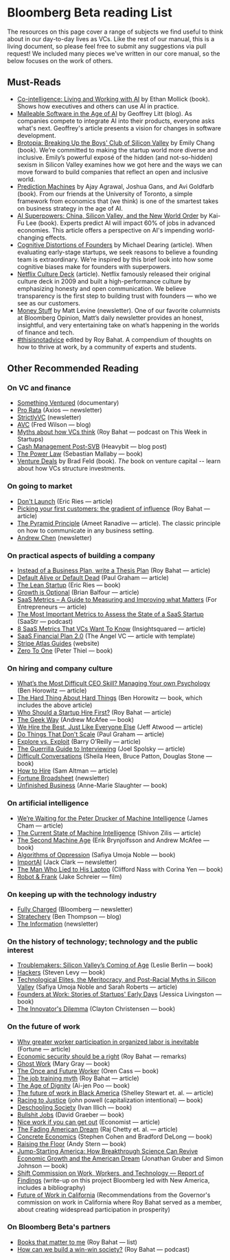 # Bloomberg Beta reading List

The resources on this page cover a range of subjects we find useful to think about in our day-to-day lives as VCs. Like the rest of our manual, this is a living document, so please feel free to submit any suggestions via pull request! We included many pieces we've written in our core manual, so the below focuses on the work of others.

## Must-Reads

* [Co-intelligence: Living and Working with AI](https://bookshop.org/p/books/co-intelligence-living-and-working-with-ai-ethan-mollick/20812081?ean=9780593716717) by Ethan Mollick (book). Shows how executives and others can use AI in practice.
* [Malleable Software in the Age of AI](https://www.geoffreylitt.com/2023/03/25/llm-end-user-programming.html)  by Geoffrey Litt (blog). As companies compete to integrate AI into their products, everyone asks what's next. Geoffrey's article presents a vision for changes in software development.
* [Brotopia: Breaking Up the Boys' Club of Silicon Valley](https://www.amazon.com/Brotopia-Breaking-Boys-Silicon-Valley/dp/0735213534) by Emily Chang (book). We’re committed to making the startup world more diverse and inclusive. Emily’s powerful exposé of the hidden (and not-so-hidden) sexism in Silicon Valley examines how we got here and the ways we can move forward to build companies that reflect an open and inclusive world.
* [Prediction Machines](https://www.amazon.com/Prediction-Machines-Economics-Artificial-Intelligence/dp/1633695670) by Ajay Agrawal, Joshua Gans, and Avi Goldfarb (book). From our friends at the University of Toronto, a simple framework from economics that (we think) is one of the smartest takes on business strategy in the age of AI.
* [AI Superpowers: China, Silicon Valley, and the New World Order](https://bookshop.org/p/books/ai-superpowers-china-silicon-valley-and-the-new-world-order-kai-fu-lee/6960836) by Kai-Fu Lee (book). Experts predict AI will impact 60% of jobs in advanced economies. This article offers a perspective on AI's impending world-changing effects.
* [Cognitive Distortions of Founders](https://medium.com/@mcgd/the-cognitive-distortions-of-founders-8e96c1edf60b) by Michael Dearing (article). When evaluating early-stage startups, we seek reasons to believe a founding team is extraordinary. We’re inspired by this brief look into how some cognitive biases make for founders with superpowers.
* [Netflix Culture Deck](https://hbr.org/2014/01/how-netflix-reinvented-hr) (article). Netflix famously released their original culture deck in 2009 and built a high-performance culture by emphasizing honesty and open communication. We believe transparency is the first step to building trust with founders — who we see as our customers.
* [Money Stuff](https://www.bloomberg.com/view/topics/money-stuff) by Matt Levine (newsletter). One of our favorite columnists at Bloomberg Opinion, Matt’s daily newsletter provides an honest, insightful, and very entertaining take on what’s happening in the worlds of finance and tech.
* [#thisisnotadvice](https://www.thisisnotadvice.work) edited by Roy Bahat. A compendium of thoughts on how to thrive at work, by a community of experts and students.

## Other Recommended Reading

### On VC and finance
* [Something Ventured](http://www.somethingventuredthemovie.com/) (documentary)
* [Pro Rata](https://www.axios.com/newsletters/axios-pro-rata) (Axios — newsletter)
* [StrictlyVC](https://www.strictlyvc.com/) (newsletter)
* [AVC](https://avc.com/) (Fred Wilson — blog)
* [Myths about how VCs think](https://www.youtube.com/watch?v=VfaUG6OPLk0) (Roy Bahat — podcast on This Week in Startups)
* [Cash Management Post-SVB](https://www.heavybit.com/press/key-banking-cash-management-steps-march-2023) (Heavybit — blog post)
* [The Power Law](https://bookshop.org/p/books/the-power-law-venture-capital-and-the-making-of-the-new-future-sebastian-mallaby/16963670?ean=9780525559993) (Sebastian Mallaby — book)
* [Venture Deals](https://bookshop.org/p/books/venture-deals-be-smarter-than-your-lawyer-and-venture-capitalist-brad-feld/7390385?ean=9781119594826) by Brad Feld (book). *The* book on venture capital -- learn about how VCs structure investments.


### On going to market
* [Don't Launch](http://www.startuplessonslearned.com/2009/03/dont-launch.html) (Eric Ries — article)
* [Picking your first customers: the gradient of influence](https://also.roybahat.com/picking-your-first-customers-the-gradient-of-influence-47858b90adfd) (Roy Bahat — article)
* [The Pyramid Principle](https://medium.com/lessons-from-mckinsey/the-pyramid-principle-f0885dd3c5c7) (Ameet Ranadive  — article). The classic principle on how to communicate in any business setting.
* [Andrew Chen](http://andrewchen.co/) (newsletter)

### On practical aspects of building a company
* [Instead of a Business Plan, write a Thesis Plan](https://also.roybahat.com/instead-of-a-business-plan-write-a-thesis-plan-6de9de59daaf) (Roy Bahat — article)
* [Default Alive or Default Dead](http://www.paulgraham.com/aord.html) (Paul Graham — article)
* [The Lean Startup](http://theleanstartup.com/) (Eric Ries — book)
* [Growth is Optional](https://brianbalfour.com/essays/growth-is-optional) (Brian Balfour — article)
* [SaaS Metrics – A Guide to Measuring and Improving what Matters](https://www.forentrepreneurs.com/saas-metrics-2/) (For Entrepreneurs — article)
* [The Most Important Metrics to Assess the State of a SaaS Startup](https://www.saastr.com/saastr-podcast-113-dan-adika-founder-ceo-walkme-shares-the-most-important-metrics-to-assess-the-state-of-a-saas-startup/) (SaaStr — podcast)
* [8 SaaS Metrics That VCs Want To Know](http://www.insightsquared.com/2015/12/vc-influencers-top-saas-metrics/) (Insightsquared — article)
* [SaaS Financial Plan 2.0](https://christophjanz.blogspot.com/2016/03/saas-financial-plan-20.html) (The Angel VC — article with template)
* [Stripe Atlas Guides](https://stripe.com/atlas/guides) (website)
* [Zero To One](https://bookshop.org/p/books/zero-to-one-notes-on-startups-or-how-to-build-the-future-peter-thiel/9402001?ean=9780804139298) (Peter Thiel — book)

### On hiring and company culture
* [What’s the Most Difficult CEO Skill? Managing Your own Psychology](https://a16z.com/2011/03/31/whats-the-most-difficult-ceo-skill-managing-your-own-psychology/) (Ben Horowitz — article)
* [The Hard Thing About Hard Things](https://bookshop.org/p/books/the-hard-thing-about-hard-things-building-a-business-when-there-are-no-easy-answers-ben-horowitz/6432758?ean=9780062273208) (Ben Horowitz — book, which includes the above article)
* [Who Should a Startup Hire First?](https://shift.newco.co/who-should-a-startup-hire-first-c12b279814aa) (Roy Bahat — article)
* [The Geek Way](https://bookshop.org/p/books/the-geek-way-the-radical-mindset-transforming-the-future-of-business-andrew-mcafee/17736562?ean=9780316436700) (Andrew McAfee — book)
* [We Hire the Best, Just Like Everyone Else](https://blog.codinghorror.com/we-hire-the-best-just-like-everyone-else/) (Jeff Atwood — article)
* [Do Things That Don't Scale](http://paulgraham.com/ds.html) (Paul Graham — article)
* [Explore vs. Exploit](https://barryoreilly.com/2015/12/14/lean-pmo-explore-vs-exploit/) (Barry O’Reilly — article)
* [The Guerrilla Guide to Interviewing](https://www.joelonsoftware.com/2006/10/25/the-guerrilla-guide-to-interviewing-version-30/) (Joel Spolsky — article)
* [Difficult Conversations](https://bookshop.org/p/books/difficult-conversations-how-to-discuss-what-matters-most-douglas-stone/11726324?ean=9780143137597) (Sheila Heen, Bruce Patton, Douglas Stone — book)
* [How to Hire](http://blog.samaltman.com/how-to-hire) (Sam Altman — article)
* [Fortune Broadsheet](http://fortune.com/newsletter/broadsheet/) (newsletter)
* [Unfinished Business](https://bookshop.org/p/books/unfinished-business-women-men-work-family-anne-marie-slaughter/11739552?ean=9780812984972) (Anne-Marie Slaughter — book)

### On artificial intelligence
* [We’re Waiting for the Peter Drucker of Machine Intelligence](https://medium.com/@jamescham/were-waiting-for-the-peter-drucker-of-machine-intelligence-9b674191b420) (James Cham — article)
* [The Current State of Machine Intelligence](http://www.shivonzilis.com/machineintelligence) (Shivon Zilis — article)
* [The Second Machine Age](https://bookshop.org/p/books/the-second-machine-age-work-progress-and-prosperity-in-a-time-of-brilliant-technologies-erik-brynjolfsson/8451722?ean=9780393350647) (Erik Brynjolfsson and Andrew McAfee — book)
* [Algorithms of Oppression](https://bookshop.org/p/books/algorithms-of-oppression-how-search-engines-reinforce-racism-safiya-umoja-noble/966821?ean=9781479837243) (Safiya Umoja Noble — book)
* [ImportAI](https://us13.campaign-archive.com/home/?u=67bd06787e84d73db24fb0aa5&id=6c9d98ff2c) (Jack Clark — newsletter)
* [The Man Who Lied to His Laptop](https://bookshop.org/p/books/the-man-who-lied-to-his-laptop-what-we-can-learn-about-ourselves-from-our-machines-clifford-nass/16644013?ean=9781617230042) (Clifford Nass with Corina Yen — book)
* [Robot & Frank](https://www.imdb.com/title/tt1990314/) (Jake Schreier — film)

### On keeping up with the technology industry
* [Fully Charged](https://www.bloomberg.com/technology) (Bloomberg — newsletter)
* [Stratechery](https://stratechery.com/) (Ben Thompson — blog)
* [The Information](https://www.theinformation.com/newsletter) (newsletter)

### On the history of technology; technology and the public interest
* [Troublemakers: Silicon Valley’s Coming of Age](https://bookshop.org/p/books/troublemakers-silicon-valley-s-coming-of-age-leslie-berlin/7060904?ean=9781451651515/) (Leslie Berlin — book)
* [Hackers](https://bookshop.org/p/books/hackers-steven-levy/7862626?ean=9781449388393) (Steven Levy — book)
* [Technological Elites, the Meritocracy, and Post-Racial Myths in Silicon Valley](https://escholarship.org/uc/item/7z3629nh) (Safiya Umoja Noble and Sarah Roberts — article)
* [Founders at Work: Stories of Startups' Early Days](https://bookshop.org/p/books/founders-at-work-stories-of-startups-early-days-jessica-livingston/7456731?ean=9781430210788) (Jessica Livingston — book)
* [The Innovator's Dilemma](https://bookshop.org/p/books/the-innovator-s-dilemma-when-new-technologies-cause-great-firms-to-fail-clayton-m-christensen/15277786?ean=9781633691780) (Clayton Christensen — book)

### On the future of work
* [Why greater worker participation in organized labor is inevitable](https://fortune.com/2021/12/02/unions-greater-worker-participation-organized-labor-inevitable-seiu-tech-industry/) (Fortune — article)
* [Economic security should be a right](https://also.roybahat.com/economic-security-should-be-a-right-d0789e89d1c4) (Roy Bahat — remarks)
* [Ghost Work](https://bookshop.org/p/books/ghost-work-how-to-stop-silicon-valley-from-building-a-new-global-underclass-mary-l-gray/16009336?ean=9781328566249) (Mary Gray — book)
* [The Once and Future Worker](https://bookshop.org/p/books/the-once-and-future-worker-a-vision-for-the-renewal-of-work-in-america-oren-cass/10798311?ean=9781641771047) (Oren Cass — book)
* [The job training myth](https://also.roybahat.com/the-job-training-myth-1302ce5b7f5) (Roy Bahat — article)
* [The Age of Dignity](https://bookshop.org/p/books/the-age-of-dignity-preparing-for-the-elder-boom-in-a-changing-america-ai-jen-poo/7400570?ean=9781620970386) (Ai-jen Poo — book)
* [The future of work in Black America](https://www.mckinsey.com/featured-insights/future-of-work/the-future-of-work-in-black-america#) (Shelley Stewart et. al. — article)
* [Racing to Justice](https://bookshop.org/p/books/racing-to-justice-transforming-our-conceptions-of-self-and-other-to-build-an-inclusive-society-john-a-powell/19057790?ean=9780253017710) (john powell (capitalization intentional) — book)
* [Deschooling Society](https://bookshop.org/p/books/deschooling-society-revised-ivan-illich/10309615?ean=9780714508795) (Ivan Illich — book)
* [Bullshit Jobs](https://bookshop.org/p/books/bullshit-jobs-a-theory-david-graeber/6692761?ean=9781501143335) (David Graeber — book)
* [Nice work if you can get out](https://www.economist.com/finance-and-economics/2014/04/22/nice-work-if-you-can-get-out) (Economist — article)
* [The Fading American Dream](https://www.nber.org/papers/w22910) (Raj Chetty et. al. — article)
* [Concrete Economics](https://bookshop.org/p/books/concrete-economics-the-hamilton-approach-to-economic-growth-and-policy-stephen-s-cohen/10608749?ean=9781422189818) (Stephen Cohen and Bradford DeLong — book)
* [Raising the Floor](https://bookshop.org/p/books/raising-the-floor-how-a-universal-basic-income-can-renew-our-economy-and-rebuild-the-american-dream-andy-stern/7341317?ean=9781610396257) (Andy Stern — book)
* [Jump-Starting America: How Breakthrough Science Can Revive Economic Growth and the American Dream](https://bookshop.org/p/books/jump-starting-america-how-breakthrough-science-can-revive-economic-growth-and-the-american-dream-simon-johnson/18831522?ean=9781541762480) (Jonathan Gruber and Simon Johnson — book)
* [Shift Commission on Work, Workers, and Technology — Report of Findings](https://docsend.com/view/4wizcjb) (write-up on this project Bloomberg led with New America, includes a bibliography)
* [Future of Work in California](https://www.labor.ca.gov/wp-content/uploads/sites/338/2021/02/ca-future-of-work-report.pdf) (Recommendations from the Governor's commission on work in California where Roy Bahat served as a member, about creating widespread participation in prosperity)

### On Bloomberg Beta's partners
* [Books that matter to me](https://www.amazon.com/ideas/amzn1.account.AEQE3R3FDPUUFV572PJTM3TJBJMQ/2VV8GXDPAWZBH?type=explore&ref=idea_cp_vl_ov_d) (Roy Bahat — list)
* [How can we build a win-win society?](https://www.therealignment.fm/187-roy-bahat-how-can-we-build-a-win-win-society/) (Roy Bahat — podcast)
